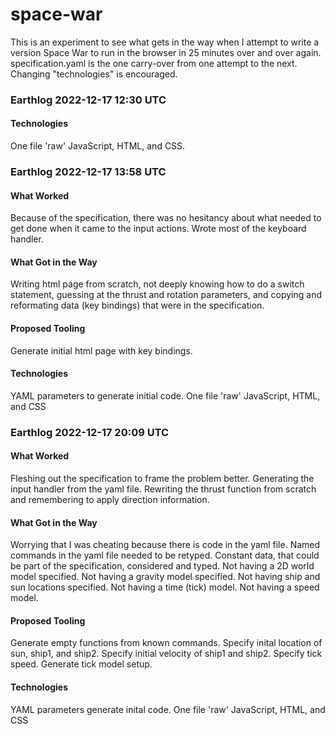 # space-war

This is an experiment to see what gets in the way when I attempt to write a version Space War to run in the browser in 25 minutes over and over again. specification.yaml is the one carry-over from one attempt to the next. Changing "technologies" is encouraged.

### Earthlog 2022-12-17 12:30 UTC
#### Technologies
One file 'raw' JavaScript, HTML, and CSS.

### Earthlog 2022-12-17 13:58 UTC
#### What Worked
Because of the specification, there was no hesitancy about what needed to get done when it came to the input actions. Wrote most of the keyboard handler.
#### What Got in the Way
Writing html page from scratch, not deeply knowing how to do a switch statement, guessing at the thrust and rotation parameters, and copying and reformating data (key bindings) that were in the specification.
#### Proposed Tooling
Generate initial html page with key bindings.
#### Technologies
YAML parameters to generate initial code.
One file 'raw' JavaScript, HTML, and CSS

### Earthlog 2022-12-17 20:09 UTC
#### What Worked
Fleshing out the specification to frame the problem better. Generating the input handler from the yaml file. Rewriting the thrust function from scratch and remembering to apply direction information. 
#### What Got in the Way
Worrying that I was cheating because there is code in the yaml file. Named commands in the yaml file needed to be retyped. Constant data, that could be part of the specification, considered and typed. Not having a 2D world model specified. Not having a gravity model specified. Not having ship and sun locations specified. Not having a time (tick) model. Not having a speed model.
#### Proposed Tooling
Generate empty functions from known commands. Specify inital location of sun, ship1, and ship2. Specify initial velocity of ship1 and ship2. Specify tick speed. Generate tick model setup.
#### Technologies
YAML parameters generate inital code.
One file 'raw' JavaScript, HTML, and CSS

